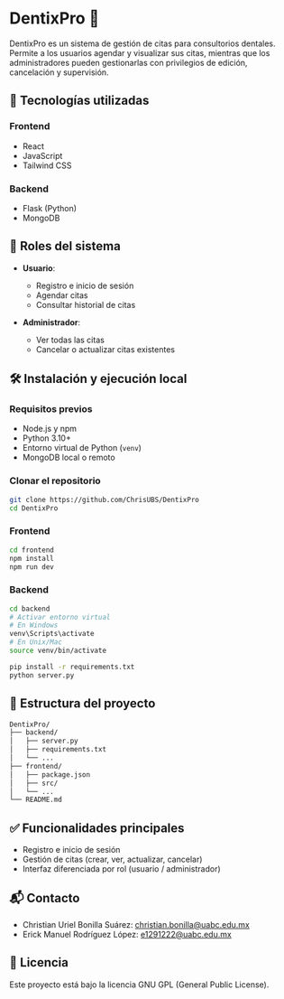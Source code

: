 # DentixPro 🦷

DentixPro es un sistema de gestión de citas para consultorios dentales. Permite a los usuarios agendar y visualizar sus citas, mientras que los administradores pueden gestionarlas con privilegios de edición, cancelación y supervisión.

## 🚀 Tecnologías utilizadas

### Frontend
- React
- JavaScript
- Tailwind CSS

### Backend
- Flask (Python)
- MongoDB

## 👥 Roles del sistema

- **Usuario**:
  - Registro e inicio de sesión
  - Agendar citas
  - Consultar historial de citas

- **Administrador**:
  - Ver todas las citas
  - Cancelar o actualizar citas existentes

## 🛠️ Instalación y ejecución local

### Requisitos previos
- Node.js y npm
- Python 3.10+
- Entorno virtual de Python (`venv`)
- MongoDB local o remoto

### Clonar el repositorio

```bash
git clone https://github.com/ChrisUBS/DentixPro
cd DentixPro
```

### Frontend

```bash
cd frontend
npm install
npm run dev
```

### Backend

```bash
cd backend
# Activar entorno virtual
# En Windows
venv\Scripts\activate
# En Unix/Mac
source venv/bin/activate

pip install -r requirements.txt
python server.py
```

## 📂 Estructura del proyecto

```bash
DentixPro/
├── backend/
│   ├── server.py
│   ├── requirements.txt
│   └── ...
├── frontend/
│   ├── package.json
│   ├── src/
│   └── ...
└── README.md
```

## ✅ Funcionalidades principales

- Registro e inicio de sesión
- Gestión de citas (crear, ver, actualizar, cancelar)
- Interfaz diferenciada por rol (usuario / administrador)

## 📬 Contacto
- Christian Uriel Bonilla Suárez: [christian.bonilla@uabc.edu.mx](mailto:christian.bonilla@uabc.edu.mx)
- Erick Manuel Rodríguez López: [e1291222@uabc.edu.mx](mailto:e1291222@uabc.edu.mx)

## 🪪 Licencia

Este proyecto está bajo la licencia GNU GPL (General Public License).
